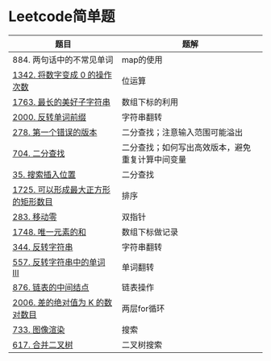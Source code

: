 # Leetcode简单题

| 题目                                                         | 题解                                             |
| ------------------------------------------------------------ | ------------------------------------------------ |
| 884. 两句话中的不常见单词                                    | map的使用                                        |
| [1342. 将数字变成 0 的操作次数](https://leetcode-cn.com/problems/number-of-steps-to-reduce-a-number-to-zero/) | 位运算                                           |
| [1763. 最长的美好子字符串](https://leetcode-cn.com/problems/longest-nice-substring/) | 数组下标的利用                                   |
| [2000. 反转单词前缀](https://leetcode-cn.com/problems/reverse-prefix-of-word/) | 字符串翻转                                       |
| [278. 第一个错误的版本](https://leetcode-cn.com/problems/first-bad-version/) | 二分查找；注意输入范围可能溢出                   |
| [704. 二分查找](https://leetcode-cn.com/problems/binary-search/) | 二分查找；如何写出高效版本，避免重复计算中间变量 |
| [35. 搜索插入位置](https://leetcode-cn.com/problems/search-insert-position/) | 二分查找                                         |
| [1725. 可以形成最大正方形的矩形数目](https://leetcode-cn.com/problems/number-of-rectangles-that-can-form-the-largest-square/) | 排序                                             |
| [283. 移动零](https://leetcode-cn.com/problems/move-zeroes/) | 双指针                                           |
| [1748. 唯一元素的和](https://leetcode-cn.com/problems/sum-of-unique-elements/) | 数组下标做记录                                   |
| [344. 反转字符串](https://leetcode-cn.com/problems/reverse-string/) | 字符串翻转                                       |
| [557. 反转字符串中的单词 III](https://leetcode-cn.com/problems/reverse-words-in-a-string-iii/) | 单词翻转                                         |
| [876. 链表的中间结点](https://leetcode-cn.com/problems/middle-of-the-linked-list/) | 链表操作                                         |
| [2006. 差的绝对值为 K 的数对数目](https://leetcode-cn.com/problems/count-number-of-pairs-with-absolute-difference-k/) | 两层for循环                                      |
| [733. 图像渲染](https://leetcode-cn.com/problems/flood-fill/) | 搜索                                             |
| [617. 合并二叉树](https://leetcode-cn.com/problems/merge-two-binary-trees/) | 二叉树搜索                                       |

